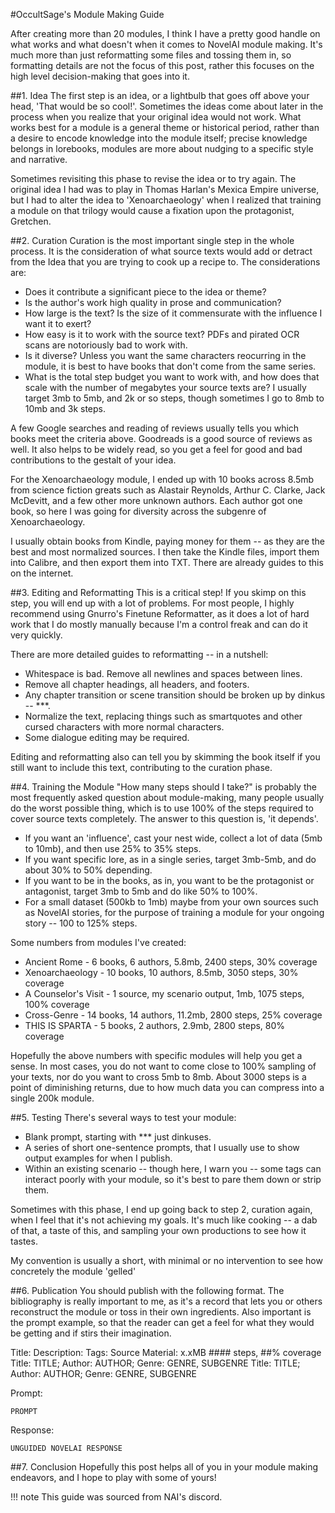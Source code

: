 #OccultSage's Module Making Guide

After creating more than 20 modules, I think I have a pretty good handle on what works and what doesn't when it comes to NovelAI module making. It's much more than just reformatting some files and tossing them in, so formatting details are not the focus of this post, rather this focuses on the high level decision-making that goes into it.

##1. Idea
The first step is an idea, or a lightbulb that goes off above your head, 'That would be so cool!'. Sometimes the ideas come about later in the process when you realize that your original idea would not work. What works best for a module is a general theme or historical period, rather than a desire to encode knowledge into the module itself; precise knowledge belongs in lorebooks, modules are more about nudging to a specific style and narrative.

Sometimes revisiting this phase to revise the idea or to try again. The original idea I had was to play in Thomas Harlan's Mexica Empire universe, but I had to alter the idea to 'Xenoarchaeology' when I realized that training a module on that trilogy would cause a fixation upon the protagonist, Gretchen.

##2. Curation
Curation is the most important single step in the whole process. It is the consideration of what source texts would add or detract from the Idea that you are trying to cook up a recipe to. The considerations are:
* Does it contribute a significant piece to the idea or theme?
* Is the author's work high quality in prose and communication?
* How large is the text? Is the size of it commensurate with the influence I want it to exert?
* How easy is it to work with the source text? PDFs and pirated OCR scans are notoriously bad to work with.
* Is it diverse? Unless you want the same characters reocurring in the module, it is best to have books that don't come from the same series.
* What is the total step budget you want to work with, and how does that scale with the number of megabytes your source texts are? I usually target 3mb to 5mb, and 2k or so steps, though sometimes I go to 8mb to 10mb and 3k steps.

A few Google searches and reading of reviews usually tells you which books meet the criteria above. Goodreads is a good source of reviews as well. It also helps to be widely read, so you get a feel for good and bad contributions to the gestalt of your idea.

For the Xenoarchaeology module, I ended up with 10 books across 8.5mb from science fiction greats such as Alastair Reynolds, Arthur C. Clarke, Jack McDevitt, and a few other more unknown authors. Each author got one book, so here I was going for diversity across the subgenre of Xenoarchaeology.

I usually obtain books from Kindle, paying money for them -- as they are the best and most normalized sources. I then take the Kindle files, import them into Calibre, and then export them into TXT. There are already guides to this on the internet.

##3. Editing and Reformatting
This is a critical step! If you skimp on this step, you will end up with a lot of problems. For most people, I highly recommend using Gnurro's Finetune Reformatter, as it does a lot of hard work that I do mostly manually because I'm a control freak and can do it very quickly.

There are more detailed guides to reformatting -- in a nutshell:
* Whitespace is bad. Remove all newlines and spaces between lines.
* Remove all chapter headings, all headers, and footers.
* Any chapter transition or scene transition should be broken up by dinkus -- ***.
* Normalize the text, replacing things such as smartquotes and other cursed characters with more normal characters.
* Some dialogue editing may be required.

Editing and reformatting also can tell you by skimming the book itself if you still want to include this text, contributing to the curation phase.

##4. Training the Module
"How many steps should I take?" is probably the most frequently asked question about module-making, many people usually do the worst possible thing, which is to use 100% of the steps required to cover source texts completely. The answer to this question is, 'it depends'.

* If you want an 'influence', cast your nest wide, collect a lot of data (5mb to 10mb), and then use 25% to 35% steps.
* If you want specific lore, as in a single series, target 3mb-5mb, and do about 30% to 50% depending.
* If you want to be in the books, as in, you want to be the protagonist or antagonist, target 3mb to 5mb and do like 50% to 100%.
* For a small dataset (500kb to 1mb) maybe from your own sources such as NovelAI stories, for the purpose of training a module for your ongoing story -- 100 to 125% steps.

Some numbers from modules I've created:
* Ancient Rome - 6 books, 6 authors, 5.8mb, 2400 steps, 30% coverage
* Xenoarchaeology - 10 books, 10 authors, 8.5mb, 3050 steps, 30% coverage
* A Counselor's Visit - 1 source, my scenario output, 1mb, 1075 steps, 100% coverage
* Cross-Genre - 14 books, 14 authors, 11.2mb, 2800 steps, 25% coverage
* THIS IS SPARTA - 5 books, 2 authors, 2.9mb, 2800 steps, 80% coverage

Hopefully the above numbers with specific modules will help you get a sense. In most cases, you do not want to come close to 100% sampling of your texts, nor do you want to cross 5mb to 8mb.  About 3000 steps is a point of diminishing returns, due to how much data you can compress into a single 200k module.

##5. Testing
There's several ways to test your module:

* Blank prompt, starting with *** just dinkuses.
* A series of short one-sentence prompts, that I usually use to show output examples for when I publish.
* Within an existing scenario -- though here, I warn you -- some tags can interact poorly with your module, so it's best to pare them down or strip them.

Sometimes with this phase, I end up going back to step 2, curation again, when I feel that it's not achieving my goals. It's much like cooking -- a dab of that, a taste of this, and sampling your own productions to see how it tastes.

My convention is usually a short, with minimal or no intervention to see how concretely the module 'gelled'

##6. Publication
You should publish with the following format. The bibliography is really important to me, as it's a record that lets you or others reconstruct the module or toss in their own ingredients. Also important is the prompt example, so that the reader can get a feel for what they would be getting and if stirs their imagination.

Title:
Description:
Tags:
Source Material: x.xMB #### steps, ##% coverage
Title: TITLE; Author: AUTHOR; Genre: GENRE, SUBGENRE
Title: TITLE; Author: AUTHOR; Genre: GENRE, SUBGENRE

Prompt:
```
PROMPT
```

Response:
```
UNGUIDED NOVELAI RESPONSE
```

##7. Conclusion
Hopefully this post helps all of you in your module making endeavors, and I hope to play with some of yours!


!!! note This guide was sourced from NAI's discord.

